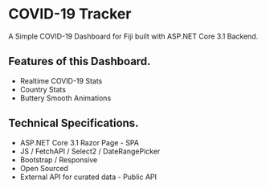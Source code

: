 # COVID-19 Tracker 

A Simple COVID-19 Dashboard for Fiji built with ASP.NET Core 3.1 Backend.



## Features of this Dashboard.
-  Realtime COVID-19 Stats
- Country Stats
- Buttery Smooth Animations

## Technical Specifications.
- ASP.NET Core 3.1 Razor Page - SPA
- JS / FetchAPI / Select2 / DateRangePicker
- Bootstrap / Responsive
- Open Sourced
- External API for curated data - Public API
